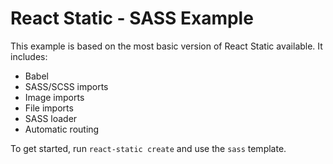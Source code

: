 # React Static - SASS Example

This example is based on the most basic version of React Static available. It includes:
- Babel
- SASS/SCSS imports
- Image imports
- File imports
- SASS loader
- Automatic routing

To get started, run `react-static create` and use the `sass` template.
